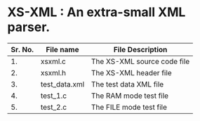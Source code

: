 # XS-XML : An extra-small XML parser.

| Sr. No. | File name | File Description |
| --- | --- | --- |
| 1. | xsxml.c | The XS-XML source code file |
| 2. | xsxml.h | The XS-XML header  file     |
| 3. | test_data.xml | The test data XML  file     |
| 4. | test_1.c | The RAM  mode test file     |
| 5. | test_2.c | The FILE mode test file     |
